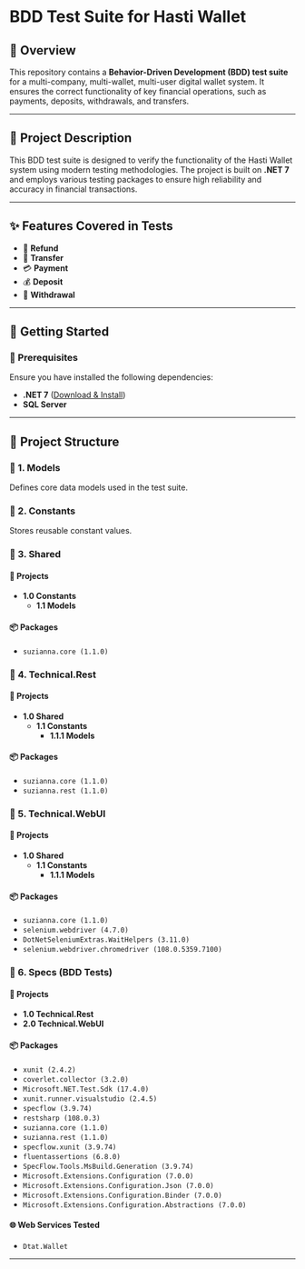 
# **BDD Test Suite for Hasti Wallet**

## **📌 Overview**

This repository contains a **Behavior-Driven Development (BDD) test suite** for a multi-company, multi-wallet, multi-user digital wallet system. It ensures the correct functionality of key financial operations, such as payments, deposits, withdrawals, and transfers.

---

## **📝 Project Description**

This BDD test suite is designed to verify the functionality of the Hasti Wallet system using modern testing methodologies. The project is built on **.NET 7** and employs various testing packages to ensure high reliability and accuracy in financial transactions.

---

## **✨ Features Covered in Tests**

- 🔄 **Refund**
- 🔁 **Transfer**
- 💳 **Payment**
- 💰 **Deposit**
- 💸 **Withdrawal**

---

## **🚀 Getting Started**

### **📌 Prerequisites**

Ensure you have installed the following dependencies:

- **.NET 7** ([Download & Install](https://dotnet.microsoft.com/en-us/download/dotnet/7.0))
- **SQL Server**

---

## **📂 Project Structure**

### **📌 1. Models**
Defines core data models used in the test suite.

### **📌 2. Constants**
Stores reusable constant values.

### **📌 3. Shared**

#### **📁 Projects**
- **1.0 Constants**
  - **1.1 Models**

#### **📦 Packages**
- `suzianna.core (1.1.0)`

### **📌 4. Technical.Rest**

#### **📁 Projects**
- **1.0 Shared**
  - **1.1 Constants**
    - **1.1.1 Models**

#### **📦 Packages**
- `suzianna.core (1.1.0)`
- `suzianna.rest (1.1.0)`

### **📌 5. Technical.WebUI**

#### **📁 Projects**
- **1.0 Shared**
  - **1.1 Constants**
    - **1.1.1 Models**

#### **📦 Packages**
- `suzianna.core (1.1.0)`
- `selenium.webdriver (4.7.0)`
- `DotNetSeleniumExtras.WaitHelpers (3.11.0)`
- `selenium.webdriver.chromedriver (108.0.5359.7100)`

### **📌 6. Specs (BDD Tests)**

#### **📁 Projects**
- **1.0 Technical.Rest**
- **2.0 Technical.WebUI**

#### **📦 Packages**
- `xunit (2.4.2)`
- `coverlet.collector (3.2.0)`
- `Microsoft.NET.Test.Sdk (17.4.0)`
- `xunit.runner.visualstudio (2.4.5)`
- `specflow (3.9.74)`
- `restsharp (108.0.3)`
- `suzianna.core (1.1.0)`
- `suzianna.rest (1.1.0)`
- `specflow.xunit (3.9.74)`
- `fluentassertions (6.8.0)`
- `SpecFlow.Tools.MsBuild.Generation (3.9.74)`
- `Microsoft.Extensions.Configuration (7.0.0)`
- `Microsoft.Extensions.Configuration.Json (7.0.0)`
- `Microsoft.Extensions.Configuration.Binder (7.0.0)`
- `Microsoft.Extensions.Configuration.Abstractions (7.0.0)`

#### **🌐 Web Services Tested**
- `Dtat.Wallet`

---
